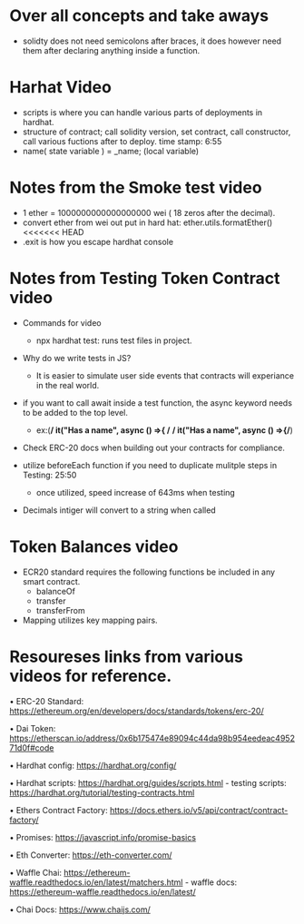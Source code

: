 # Over all concepts and take aways
- solidty does not need semicolons after braces, it does however need them after declaring anything inside a function.

# Harhat Video
- scripts is where you can handle various parts of deployments in hardhat. 
- structure of contract; call solidity version, set contract, call constructor, call various fuctions after to deploy. time stamp: 6:55
- name( state variable ) = _name; (local variable)

# Notes from the Smoke test video 
- 1 ether = 1000000000000000000 wei ( 18 zeros after the decimal).
- convert ether from wei out put in hard hat: ether.utils.formatEther()
<<<<<<< HEAD
- .exit is how you escape hardhat console 


# Notes from Testing Token Contract video
- Commands for video 
    - npx hardhat test: runs test files in project.

- Why do we write tests in JS?
    - It is easier to simulate user side events that contracts will experiance in the real world.
- if you want to call await inside a test function, the async keyword needs to be added to the top level.
    - ex:(**/ it("Has a name", async () =>{ /** **/ it("Has a name", async () =>{/**)
- Check ERC-20 docs when building out your contracts for compliance. 
- utilize beforeEach function if you need to duplicate mulitple steps in Testing: 25:50
    - once utilized, speed increase of 643ms when testing
- Decimals intiger will convert to a string when called


# Token Balances video
- ECR20 standard requires the following functions be included in any smart contract.
    - balanceOf
    - transfer
    - transferFrom
- Mapping utilizes key mapping pairs. 

# Resoureses links from various videos for reference. 
• ERC-20 Standard: https://ethereum.org/en/developers/docs/standards/tokens/erc-20/

• Dai Token: https://etherscan.io/address/0x6b175474e89094c44da98b954eedeac495271d0f#code

• Hardhat config: https://hardhat.org/config/

• Hardhat scripts: https://hardhat.org/guides/scripts.html
    - testing scripts: https://hardhat.org/tutorial/testing-contracts.html

• Ethers Contract Factory: https://docs.ethers.io/v5/api/contract/contract-factory/

• Promises: https://javascript.info/promise-basics

• Eth Converter: https://eth-converter.com/

• Waffle Chai: https://ethereum-waffle.readthedocs.io/en/latest/matchers.html
    - waffle docs: https://ethereum-waffle.readthedocs.io/en/latest/

• Chai Docs: https://www.chaijs.com/
